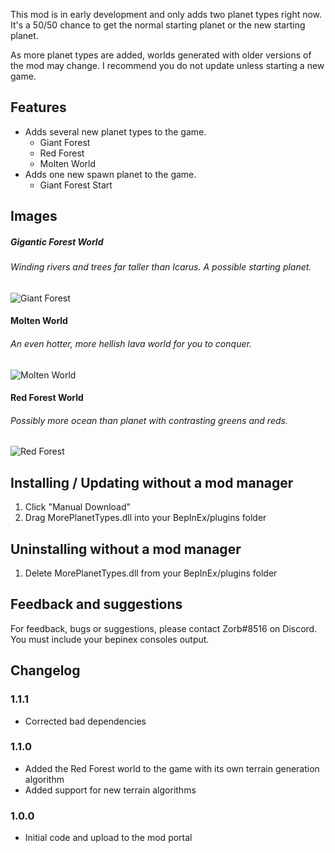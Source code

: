 This mod is in early development and only adds two planet types right now.
It's a 50/50 chance to get the normal starting planet or the new starting planet.

As more planet types are added, worlds generated with older versions of the mod may change. 
I recommend you do not update unless starting a new game.

## Features
- Adds several new planet types to the game.
	* Giant Forest
	* Red Forest
	* Molten World
- Adds one new spawn planet to the game.
	* Giant Forest Start

## Images
##### Gigantic Forest World
###### Winding rivers and trees far taller than Icarus. A possible starting planet.

![Giant Forest](https://i.imgur.com/KH4yJ56.png "Gigantic Forest World")

#### Molten World
###### An even hotter, more hellish lava world for you to conquer.

![Molten World](https://i.imgur.com/PXXlMSw.jpg "Molten World")

#### Red Forest World
###### Possibly more ocean than planet with contrasting greens and reds.

![Red Forest](https://i.imgur.com/v9W3zRw.png "Red Forest World")

## Installing / Updating without a mod manager
1. Click "Manual Download"
2. Drag MorePlanetTypes.dll into your BepInEx/plugins folder

## Uninstalling without a mod manager
1. Delete MorePlanetTypes.dll from your BepInEx/plugins folder

## Feedback and suggestions
For feedback, bugs or suggestions, please contact Zorb#8516 on Discord.
You must include your bepinex consoles output.

## Changelog
### 1.1.1
- Corrected bad dependencies
### 1.1.0
- Added the Red Forest world to the game with its own terrain generation algorithm
- Added support for new terrain algorithms
### 1.0.0
- Initial code and upload to the mod portal
